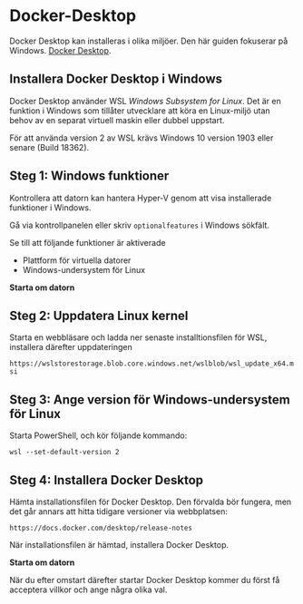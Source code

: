 # Docker-Desktop

Docker Desktop kan installeras i olika miljöer. Den här guiden fokuserar på Windows.
[Docker Desktop](https://www.docker.com/products/docker-desktop/).

## Installera Docker Desktop i Windows

Docker Desktop använder WSL *Windows Subsystem for Linux*.  Det är en funktion i Windows som tillåter utvecklare att köra en Linux-miljö utan behov av en separat virtuell maskin eller dubbel uppstart.

För att använda version 2 av WSL krävs Windows 10 version 1903 eller senare (Build 18362).


## Steg 1: Windows funktioner 
Kontrollera att datorn kan hantera Hyper-V genom att visa installerade funktioner i Windows.

Gå via kontrollpanelen eller skriv `optionalfeatures` i Windows sökfält.

Se till att följande funktioner är aktiverade

- Plattform för virtuella datorer
- Windows-undersystem för Linux

**Starta om datorn**

## Steg 2: Uppdatera Linux kernel

Starta en webbläsare och ladda ner senaste installtionsfilen för WSL, installera därefter uppdateringen

`https://wslstorestorage.blob.core.windows.net/wslblob/wsl_update_x64.msi`

## Steg 3: Ange version för Windows-undersystem för Linux

Starta PowerShell, och kör följande kommando:

`wsl --set-default-version 2`

## Steg 4: Installera Docker Desktop

Hämta installationsfilen för Docker Desktop. Den förvalda bör fungera, men det går annars att hitta tidigare versioner via webbplatsen:

`https://docs.docker.com/desktop/release-notes`

När installationsfilen är hämtad, installera Docker Desktop.

**Starta om datorn**

När du efter omstart därefter startar Docker Desktop kommer du först få acceptera villkor och ange några olika val. 

